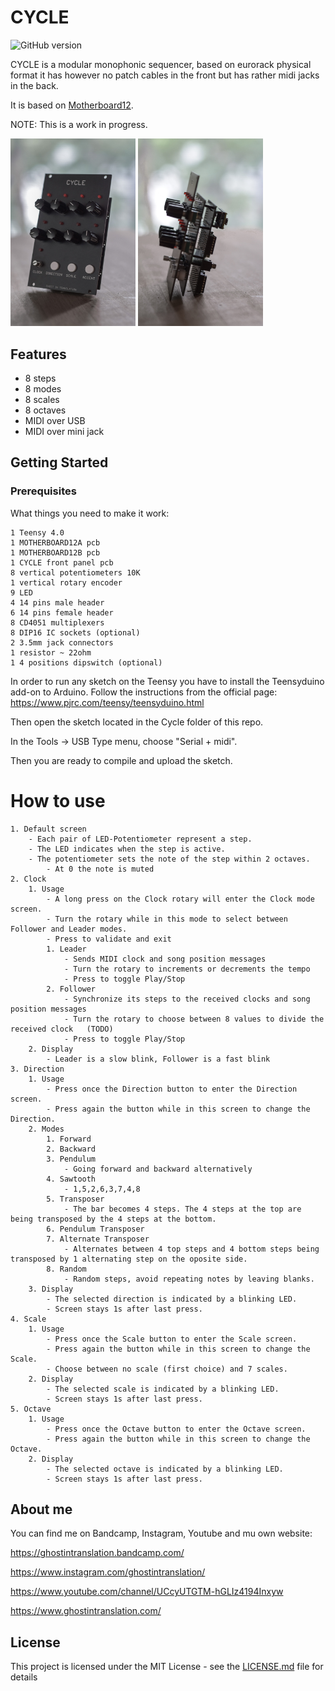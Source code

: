 # CYCLE

![GitHub version](https://img.shields.io/github/v/release/ghostintranslation/cycle.svg?include_prereleases)

CYCLE is a modular monophonic sequencer, based on eurorack physical format it has however no patch cables in the front but has rather midi jacks in the back.

It is based on [Motherboard12](https://github.com/ghostintranslation/motherboard12).

NOTE: This is a work in progress.

<img src="cycle.jpg" width="200px"/> <img src="cycle-side.jpg" width="200px"/>

## Features

* 8 steps
* 8 modes
* 8 scales
* 8 octaves
* MIDI over USB
* MIDI over mini jack

## Getting Started

### Prerequisites

What things you need to make it work:

```
1 Teensy 4.0
1 MOTHERBOARD12A pcb
1 MOTHERBOARD12B pcb
1 CYCLE front panel pcb
8 vertical potentiometers 10K
1 vertical rotary encoder
9 LED
4 14 pins male header
6 14 pins female header
8 CD4051 multiplexers
8 DIP16 IC sockets (optional)
2 3.5mm jack connectors
1 resistor ~ 22ohm
1 4 positions dipswitch (optional)
```

In order to run any sketch on the Teensy you have to install the Teensyduino add-on to Arduino.
Follow the instructions from the official page:
https://www.pjrc.com/teensy/teensyduino.html

Then open the sketch located in the Cycle folder of this repo.

In the Tools -> USB Type menu, choose "Serial + midi".

Then you are ready to compile and upload the sketch.

# How to use

```
1. Default screen
    - Each pair of LED-Potentiometer represent a step.
    - The LED indicates when the step is active.
    - The potentiometer sets the note of the step within 2 octaves.
        - At 0 the note is muted
2. Clock
    1. Usage
        - A long press on the Clock rotary will enter the Clock mode screen.
        - Turn the rotary while in this mode to select between Follower and Leader modes.
        - Press to validate and exit
        1. Leader
            - Sends MIDI clock and song position messages
            - Turn the rotary to increments or decrements the tempo
            - Press to toggle Play/Stop
        2. Follower
            - Synchronize its steps to the received clocks and song position messages
            - Turn the rotary to choose between 8 values to divide the received clock   (TODO)
            - Press to toggle Play/Stop
    2. Display
        - Leader is a slow blink, Follower is a fast blink
3. Direction
    1. Usage
        - Press once the Direction button to enter the Direction screen.
        - Press again the button while in this screen to change the Direction.
    2. Modes
        1. Forward
        2. Backward
        3. Pendulum
            - Going forward and backward alternatively
        4. Sawtooth
            - 1,5,2,6,3,7,4,8
        5. Transposer
            - The bar becomes 4 steps. The 4 steps at the top are being transposed by the 4 steps at the bottom. 
        6. Pendulum Transposer
        7. Alternate Transposer
            - Alternates between 4 top steps and 4 bottom steps being transposed by 1 alternating step on the oposite side.
        8. Random
            - Random steps, avoid repeating notes by leaving blanks.
    3. Display
        - The selected direction is indicated by a blinking LED.
        - Screen stays 1s after last press.
4. Scale
    1. Usage
        - Press once the Scale button to enter the Scale screen.
        - Press again the button while in this screen to change the Scale.
        - Choose between no scale (first choice) and 7 scales.
    2. Display
        - The selected scale is indicated by a blinking LED.
        - Screen stays 1s after last press.
5. Octave
    1. Usage
        - Press once the Octave button to enter the Octave screen.
        - Press again the button while in this screen to change the Octave.
    2. Display
        - The selected octave is indicated by a blinking LED.
        - Screen stays 1s after last press.
```

## About me
You can find me on Bandcamp, Instagram, Youtube and mu own website:

https://ghostintranslation.bandcamp.com/

https://www.instagram.com/ghostintranslation/

https://www.youtube.com/channel/UCcyUTGTM-hGLIz4194Inxyw

https://www.ghostintranslation.com/


## License

This project is licensed under the MIT License - see the [LICENSE.md](LICENSE.md) file for details